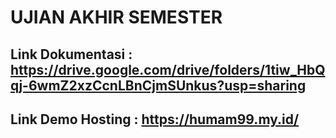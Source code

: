 # UJIAN AKHIR SEMESTER

## Link Dokumentasi : https://drive.google.com/drive/folders/1tiw_HbQqj-6wmZ2xzCcnLBnCjmSUnkus?usp=sharing

## Link Demo Hosting : https://humam99.my.id/


